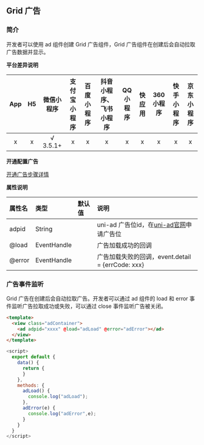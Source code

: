 ## Grid 广告

### 简介

开发者可以使用 ad 组件创建 Grid 广告组件，Grid 广告组件在创建后会自动拉取广告数据并显示。

**平台差异说明**

|App|H5|微信小程序|支付宝小程序|百度小程序|抖音小程序、飞书小程序|QQ小程序|快应用|360小程序|快手小程序|京东小程序|
|:-:|:-:|:-:|:-:|:-:|:-:|:-:|:-:|:-:|:-:|:-:|
|x|x|√ 3.5.1+|x|x|x|x|x|x|x|x|

**开通配置广告**

[开通广告步骤详情](https://uniapp.dcloud.net.cn/uni-ad/ad-weixin-dcloud.html)


**属性说明**

|属性名|类型|默认值|说明|
|:-|:-|:-|:-|
|adpid|String||uni-ad 广告位id，在[uni-ad官网](https://uniad.dcloud.net.cn/)申请广告位|
|@load|EventHandle||广告加载成功的回调|
|@error|EventHandle||广告加载失败的回调，event.detail = {errCode: xxx}|


### 广告事件监听

Grid 广告在创建后会自动拉取广告。开发者可以通过 ad 组件的 load 和 error 事件监听广告拉取成功或失败，可以通过 close 事件监听广告被关闭。

```html
<template>
  <view class="adContainer">
    <ad adpid="xxxx" @load="adLoad" @error="adError"></ad>
  </view>
</template>
```

```js
<script>
  export default {
    data() {
      return {
      }
    },
    methods: {
      adLoad() {
        console.log("adLoad");
      },
      adError(e) {
        console.log("adError",e);
      }
    }
  }
</script>
```

